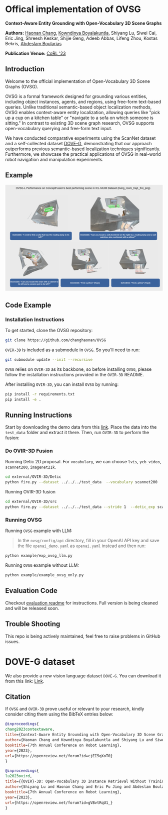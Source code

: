 # Offical implementation of OVSG

**Context-Aware Entity Grounding with Open-Vocabulary 3D Scene Graphs**

**Authors:** [Haonan Chang](https://github.com/changhaonan/), [Kowndinya Boyalakuntla](https://kowndinya2000.github.io), Shiyang Lu, Siwei Cai, Eric Jing, Shreesh Keskar, Shijie Geng, Adeeb Abbas, Lifeng Zhou, Kostas Bekris, [Abdeslam Boularias](http://www.abdeslam.net/)

**Publication Venue:** [CoRL '23](https://www.corl2023.org/)

## Introduction
Welcome to the official implementation of Open-Vocabulary 3D Scene Graphs (OVSG). 

OVSG is a formal framework designed for grounding various entities, including object instances, agents, and regions, using free-form text-based queries. Unlike traditional semantic-based object localization methods, OVSG enables context-aware entity localization, allowing queries like "pick up a cup on a kitchen table" or "navigate to a sofa on which someone is sitting." In contrast to existing 3D scene graph research, OVSG supports open-vocabulary querying and free-form text input. 

We have conducted comparative experiments using the ScanNet dataset and a self-collected dataset [DOVE-G](https://doi.org/10.6084/m9.figshare.24307072.v1), demonstrating that our approach outperforms previous semantic-based localization techniques significantly. Furthermore, we showcase the practical applications of OVSG in real-world robot navigation and manipulation experiments. 

## Example

![OVSG Example](./media/OVSG-L.drawio.png)

## Code Example

### Installation Instructions

To get started, clone the OVSG repository:

```bash
git clone https://github.com/changhaonan/OVSG
```
`OVIR-3D` is included as a submodule in `OVSG`. So you'll need to run:

```bash
git submodule update --init --recursive
```

`OVSG` relies on `OVIR-3D` as its backbone, so before installing `OVSG`, please follow the installation instructions provided in the `OVIR-3D` README.

After installing `OVIR-3D`, you can install `OVSG` by running:

```bash
pip install -r requirements.txt
pip install -e .
```

## Running Instructions

Start by downloading the demo data from this [link](https://drive.google.com/file/d/1QZH5IuKMuxcTAf4NMJQKzWCr-M26xLer/view?usp=sharing). Place the data into the `test_data` folder and extract it there. Then, run `OVIR-3D` to perform the fusion:

### Do OVIR-3D Fusion

Running Detic 2D proposal. For `vocabulary`, we can choose `lvis`, `ycb_video`, `scannet200`, `imagenet21k`.
```bash
cd external/OVIR-3D/Detic
python fire.py --dataset ../../../test_data  --vocabulary scannet200
```

Running OVIR-3D fusion
```bash
cd external/OVIR-3D/src
python fire.py --dataset ../../../test_data --stride 1  --detic_exp scannet200-0.3
```

### Running OVSG

Running `OVSG` example with LLM:

> In the `ovsg/config/api` directory, fill in your OpenAI API key and save the file `openai_demo.yaml` as `openai.yaml` instead and then run:
```bash
python example/exp_ovsg_llm.py
```

Running `OVSG` example without LLM:
```bash
python example/example_ovsg_only.py
```

## Evaluation Code

Checkout [evaluation readme](./evaluation/README.md) for instructions.
Full version is being cleaned and will be released soon.

## Trouble Shooting

This repo is being actively maintained, feel free to raise problems in GitHub issues.

# DOVE-G dataset

We also provide a new vision language dataset `DOVE-G`. You can download it from this link: [Link](https://doi.org/10.6084/m9.figshare.24307072.v1).

## Citation

If `OVSG` and `OVIR-3D` prove useful or relevant to your research, kindly consider citing them using the BibTeX entries below:

```bibtex
@inproceedings{
chang2023contextaware,
title={Context-Aware Entity Grounding with Open-Vocabulary 3D Scene Graphs},
author={Haonan Chang and Kowndinya Boyalakuntla and Shiyang Lu and Siwei Cai and Eric Pu Jing and Shreesh Keskar and Shijie Geng and Adeeb Abbas and Lifeng Zhou and Kostas Bekris and Abdeslam Boularious},
booktitle={7th Annual Conference on Robot Learning},
year={2023},
url={https://openreview.net/forum?id=cjEI5qXoT0}
}
```

```bibtex
@inproceedings{
lu2023ovird,
title={{OVIR}-3D: Open-Vocabulary 3D Instance Retrieval Without Training on 3D Data},
author={Shiyang Lu and Haonan Chang and Eric Pu Jing and Abdeslam Boularias and Kostas Bekris},
booktitle={7th Annual Conference on Robot Learning},
year={2023},
url={https://openreview.net/forum?id=gVBvtRqU1_}
}
```